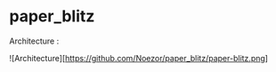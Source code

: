 # paper_blitz

Architecture :

![Architecture][https://github.com/Noezor/paper_blitz/paper-blitz.png]

